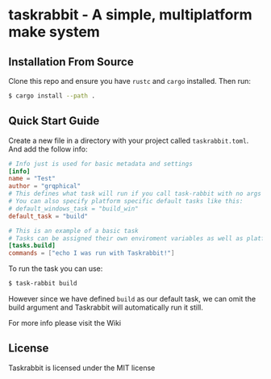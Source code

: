 # taskrabbit - A simple, multiplatform make system

## Installation From Source

Clone this repo and ensure you have `rustc` and `cargo` installed. Then run:
```bash
$ cargo install --path .
```

## Quick Start Guide

Create a new file in a directory with your project called `taskrabbit.toml`. And add the follow info:
```toml
# Info just is used for basic metadata and settings
[info]
name = "Test"
author = "grqphical"
# This defines what task will run if you call task-rabbit with no args
# You can also specify platform specific default tasks like this:
# default_windows_task = "build_win"
default_task = "build"

# This is an example of a basic task
# Tasks can be assigned their own enviroment variables as well as platforms they can run on
[tasks.build]
commands = ["echo I was run with Taskrabbit!"]
```

To run the task you can use:
```bash
$ task-rabbit build
```
However since we have defined `build` as our default task, we can omit the build argument and Taskrabbit will automatically run it still.

For more info please visit the Wiki

## License

Taskrabbit is licensed under the MIT license